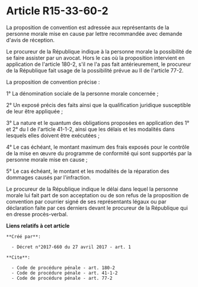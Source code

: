 # Article R15-33-60-2

La proposition de convention est adressée aux représentants de la personne morale mise en cause par lettre recommandée avec
demande d'avis de réception. 

Le procureur de la République indique à la personne morale la possibilité de se faire assister par un avocat. Hors le cas où
la proposition intervient en application de l'article 180-2, s'il ne l'a pas fait antérieurement, le procureur de la
République fait usage de la possibilité prévue au II de l'article 77-2. 

La proposition de convention précise : 

1° La dénomination sociale de la personne morale concernée ; 

2° Un exposé précis des faits ainsi que la qualification juridique susceptible de leur être appliquée ; 

3° La nature et le quantum des obligations proposées en application des 1° et 2° du I de l'article 41-1-2, ainsi que les
délais et les modalités dans lesquels elles doivent être exécutées ; 

4° Le cas échéant, le montant maximum des frais exposés pour le contrôle de la mise en œuvre du programme de conformité qui
sont supportés par la personne morale mise en cause ; 

5° Le cas échéant, le montant et les modalités de la réparation des dommages causés par l'infraction. 

Le procureur de la République indique le délai dans lequel la personne morale lui fait part de son acceptation ou de son
refus de la proposition de convention par courrier signé de ses représentants légaux ou par déclaration faite par ces
derniers devant le procureur de la République qui en dresse procès-verbal.

**Liens relatifs à cet article**

	**Créé par**:

	  - Décret n°2017-660 du 27 avril 2017 - art. 1

	**Cite**:

	  - Code de procédure pénale - art. 180-2
	  - Code de procédure pénale - art. 41-1-2
	  - Code de procédure pénale - art. 77-2
